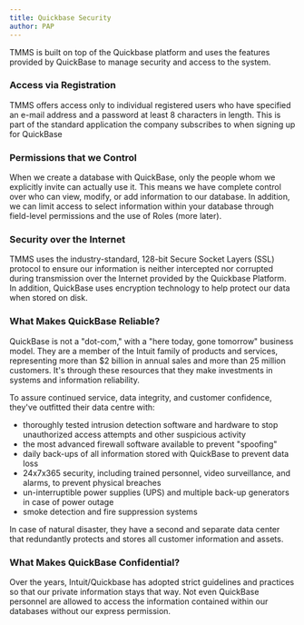 ```yaml
---
title: Quickbase Security
author: PAP
---
```


TMMS is built on top of the Quickbase platform and uses the features provided by QuickBase to manage security and access to the system.

### Access via Registration
TMMS offers access only to individual registered users who have specified an e-mail address and a password at least 8 characters in length. This is part of the standard application the company subscribes to when signing up for QuickBase

### Permissions that we Control
When we create a database with QuickBase, only the people whom we explicitly invite can actually use it. This means we have complete control over who can view, modify, or add information to our database. In addition, we can limit access to select information within your database through field-level permissions and the use of Roles (more later).

### Security over the Internet
TMMS uses the industry-standard, 128-bit Secure Socket Layers (SSL) protocol to ensure our information is neither intercepted nor corrupted during transmission over the Internet provided by the Quickbase Platform. In addition, QuickBase uses encryption technology to help protect our data when stored on disk.

### What Makes QuickBase Reliable?
QuickBase is not a "dot-com," with a "here today, gone tomorrow" business model. They are a member of the Intuit family of products and services, representing more than $2 billion in annual sales and more than 25 million customers. It's through these resources that they make investments in systems and information reliability.

To assure continued service, data integrity, and customer confidence, they've outfitted their data centre with:

- thoroughly tested intrusion detection software and hardware to stop unauthorized access attempts and other suspicious activity
- the most advanced firewall software available to prevent "spoofing"
- daily back-ups of all information stored with QuickBase to prevent data loss
- 24x7x365 security, including trained personnel, video surveillance, and alarms, to prevent physical breaches
- un-interruptible power supplies (UPS) and multiple back-up generators in case of power outage
- smoke detection and fire suppression systems

In case of natural disaster, they have a second and separate data center that redundantly protects and stores all customer information and assets.

### What Makes QuickBase Confidential?
Over the years, Intuit/Quickbase has adopted strict guidelines and practices so that our private information stays that way. Not even QuickBase personnel are allowed to access the information contained within our databases without our express permission.
